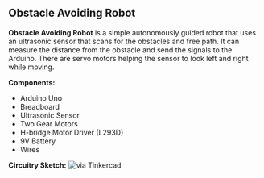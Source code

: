 ## Obstacle Avoiding Robot

**Obstacle Avoiding Robot** is a simple autonomously guided robot that uses an ultrasonic sensor that scans for the obstacles and free path. It can measure the distance from the obstacle and send the signals to the Arduino. There are servo motors helping the sensor to look left and right while moving.

**Components:**
 - Arduino Uno
 - Breadboard
 - Ultrasonic Sensor
 - Two Gear Motors
 - H-bridge Motor Driver (L293D)
 - 9V Battery
 - Wires 


**Circuitry Sketch:**
![via Tinkercad](https://i.imgur.com/rcZYtmO.png)
